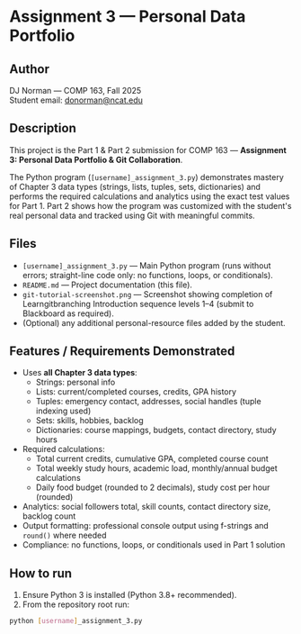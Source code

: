 # Assignment 3 — Personal Data Portfolio

## Author
DJ Norman — COMP 163, Fall 2025  
Student email: donorman@ncat.edu

## Description
This project is the Part 1 & Part 2 submission for COMP 163 — **Assignment 3: Personal Data Portfolio & Git Collaboration**.

The Python program (`[username]_assignment_3.py`) demonstrates mastery of Chapter 3 data types (strings, lists, tuples, sets, dictionaries) and performs the required calculations and analytics using the exact test values for Part 1. Part 2 shows how the program was customized with the student's real personal data and tracked using Git with meaningful commits.

## Files
- `[username]_assignment_3.py` — Main Python program (runs without errors; straight-line code only: no functions, loops, or conditionals).
- `README.md` — Project documentation (this file).
- `git-tutorial-screenshot.png` — Screenshot showing completion of Learngitbranching Introduction sequence levels 1–4 (submit to Blackboard as required).
- (Optional) any additional personal-resource files added by the student.

## Features / Requirements Demonstrated
- Uses **all Chapter 3 data types**:
  - Strings: personal info
  - Lists: current/completed courses, credits, GPA history
  - Tuples: emergency contact, addresses, social handles (tuple indexing used)
  - Sets: skills, hobbies, backlog
  - Dictionaries: course mappings, budgets, contact directory, study hours
- Required calculations:
  - Total current credits, cumulative GPA, completed course count
  - Total weekly study hours, academic load, monthly/annual budget calculations
  - Daily food budget (rounded to 2 decimals), study cost per hour (rounded)
- Analytics: social followers total, skill counts, contact directory size, backlog count
- Output formatting: professional console output using f-strings and `round()` where needed
- Compliance: no functions, loops, or conditionals used in Part 1 solution

## How to run
1. Ensure Python 3 is installed (Python 3.8+ recommended).
2. From the repository root run:
```bash
python [username]_assignment_3.py
